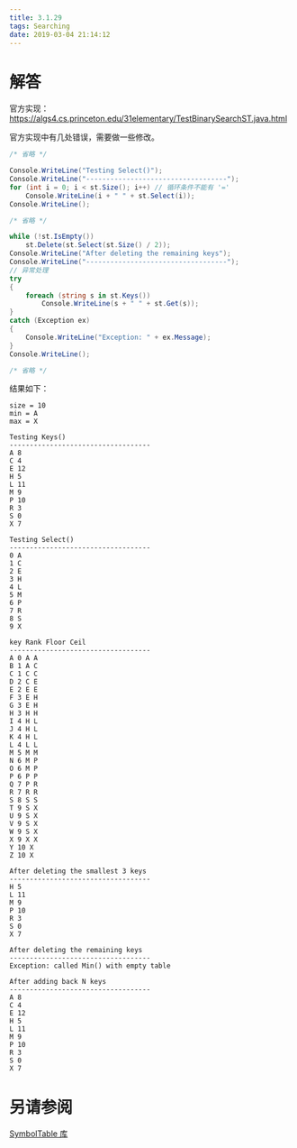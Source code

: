 ```yaml
---
title: 3.1.29
tags: Searching
date: 2019-03-04 21:14:12
---
```


# 解答

官方实现：<https://algs4.cs.princeton.edu/31elementary/TestBinarySearchST.java.html>

官方实现中有几处错误，需要做一些修改。

```csharp
/* 省略 */

Console.WriteLine("Testing Select()");
Console.WriteLine("-----------------------------------");
for (int i = 0; i < st.Size(); i++) // 循环条件不能有 '='
    Console.WriteLine(i + " " + st.Select(i));
Console.WriteLine();

/* 省略 */

while (!st.IsEmpty())
    st.Delete(st.Select(st.Size() / 2));
Console.WriteLine("After deleting the remaining keys");
Console.WriteLine("-----------------------------------");
// 异常处理
try
{
    foreach (string s in st.Keys())
        Console.WriteLine(s + " " + st.Get(s));
}
catch (Exception ex)
{
    Console.WriteLine("Exception: " + ex.Message);
}
Console.WriteLine();

/* 省略 */
```

结果如下：

```
size = 10
min = A
max = X

Testing Keys()
-----------------------------------
A 8
C 4
E 12
H 5
L 11
M 9
P 10
R 3
S 0
X 7

Testing Select()
-----------------------------------
0 A
1 C
2 E
3 H
4 L
5 M
6 P
7 R
8 S
9 X

key Rank Floor Ceil
-----------------------------------
A 0 A A
B 1 A C
C 1 C C
D 2 C E
E 2 E E
F 3 E H
G 3 E H
H 3 H H
I 4 H L
J 4 H L
K 4 H L
L 4 L L
M 5 M M
N 6 M P
O 6 M P
P 6 P P
Q 7 P R
R 7 R R
S 8 S S
T 9 S X
U 9 S X
V 9 S X
W 9 S X
X 9 X X
Y 10 X
Z 10 X

After deleting the smallest 3 keys
-----------------------------------
H 5
L 11
M 9
P 10
R 3
S 0
X 7

After deleting the remaining keys
-----------------------------------
Exception: called Min() with empty table

After adding back N keys
-----------------------------------
A 8
C 4
E 12
H 5
L 11
M 9
P 10
R 3
S 0
X 7
```

# 另请参阅

[SymbolTable 库](https://github.com/ikesnowy/Algorithms-4th-Edition-in-Csharp/tree/master/3%20Searching/3.1/SymbolTable)

